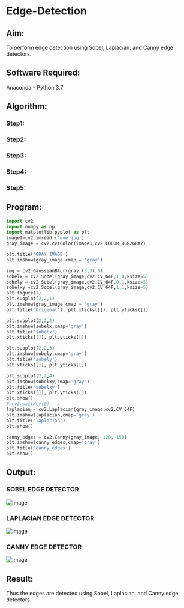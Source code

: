 # Edge-Detection
## Aim:

To perform edge detection using Sobel, Laplacian, and Canny edge detectors.

## Software Required:
Anaconda - Python 3.7

## Algorithm:
### Step1:



### Step2:



### Step3:



### Step4:



### Step5:


 
## Program:

``` Python
import cv2
import numpy as np
import matplotlib.pyplot as plt
image1=cv2.imread ('eye.jpg') 
gray_image = cv2.cvtColor(image1,cv2.COLOR_BGR2GRAY)

plt.title('GRAY IMAGE')
plt.imshow(gray_image,cmap = 'gray')

img = cv2.GaussianBlur(gray,(3,3),0)
sobelx = cv2.Sobel(gray_image,cv2.CV_64F,1,0,ksize=5)
sobely = cv2.Sobel(gray_image,cv2.CV_64F,0,1,ksize=5)
sobelxy =cv2.Sobel(gray_image,cv2.CV_64F,1,1,ksize=5)
plt.figure(1)
plt.subplot(2,2,1)
plt.imshow(gray_image,cmap = 'gray')
plt.title('Original'), plt.xticks([]), plt.yticks([])

plt.subplot(2,2,2)
plt.imshow(sobelx,cmap='gray')
plt.title('sobelx')
plt.xticks([]), plt.yticks([])

plt.subplot(2,2,3)
plt.imshow(sobely,cmap='gray')
plt.title('sobely')
plt.xticks([]), plt.yticks([])

plt.subplot(2,2,4)
plt.imshow(sobelxy,cmap='gray')
plt.title('sobelxy')
plt.xticks([]), plt.yticks([])
plt.show()
# cv2.waitKey(0)
laplacian = cv2.Laplacian(gray_image,cv2.CV_64F)
plt.imshow(laplacian,cmap='gray')
plt.title('laplacian')
plt.show()

canny_edges = cv2.Canny(gray_image, 120, 150)
plt.imshow(canny_edges,cmap='gray')
plt.title('canny_edges')
plt.show()
```
## Output:
### SOBEL EDGE DETECTOR

![image](https://user-images.githubusercontent.com/74660507/168250944-6e2aa80d-4239-49e0-85bc-bd3122deb6f6.png)


### LAPLACIAN EDGE DETECTOR

![image](https://user-images.githubusercontent.com/74660507/168251049-cc8d14c5-0eb7-4b4c-8646-8fd50218e1d3.png)


### CANNY EDGE DETECTOR

![image](https://user-images.githubusercontent.com/74660507/168251139-26253bd3-88e0-4dc3-9471-1180535e9431.png)


## Result:
Thus the edges are detected using Sobel, Laplacian, and Canny edge detectors.
